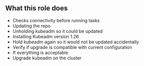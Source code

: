 ## What this role does
* Checks connectivity before running tasks
* Updating the repo
* Unholding kubeadm so it could be updated
* Installing Kubeadm version 1.26
* Hold kubeadm again so it would not be updated accidentally
* Verify if upgrade is compatible with current configuration
* If everything is acceptable
* Upgrade kubeadm on the cluster
